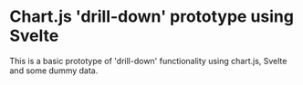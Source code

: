 # Chart.js 'drill-down' prototype using Svelte

This is a basic prototype of 'drill-down' functionality using chart.js, Svelte and some dummy data.
